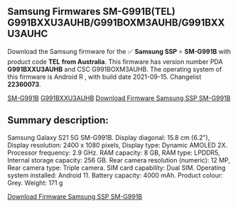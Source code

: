 <h2>Samsung Firmwares SM-G991B(TEL) G991BXXU3AUHB/G991BOXM3AUHB/G991BXXU3AUHC</h2>
Download the Samsung firmware for the ✅ <strong>Samsung SSP </strong> ⭐ <strong>SM-G991B</strong> with product code <strong>TEL</strong> <strong> from Australia</strong>. This firmware has version number PDA <strong>G991BXXU3AUHB</strong> and CSC G991BOXM3AUHB. The operating system of this firmware is Android R , with build date 2021-09-15. Changelist <strong>22360073</strong>.


[SM-G991B](https://samfirm.shop/samsung/model/SM-G991B)
[G991BXXU3AUHB](https://samfirm.shop/samsung/pda/G991BXXU3AUHB)
[Download Firmware Samsung SSP SM-G991B](https://samfirm.shop/samsung/firmware/456793)
<h2>Summary description:</h2>
<p>Samsung Galaxy S21 5G SM-G991B. Display diagonal: 15.8 cm (6.2"), Display resolution: 2400 x 1080 pixels, Display type: Dynamic AMOLED 2X. Processor frequency: 2.9 GHz. RAM capacity: 8 GB, RAM type: LPDDR5, Internal storage capacity: 256 GB. Rear camera resolution (numeric): 12 MP, Rear camera type: Triple camera. SIM card capability: Dual SIM. Operating system installed: Android 11. Battery capacity: 4000 mAh. Product colour: Grey. Weight: 171 g</p>


[Download Firmware Samsung SSP SM-G991B](https://samfirm.shop/samsung/firmware/456793)
